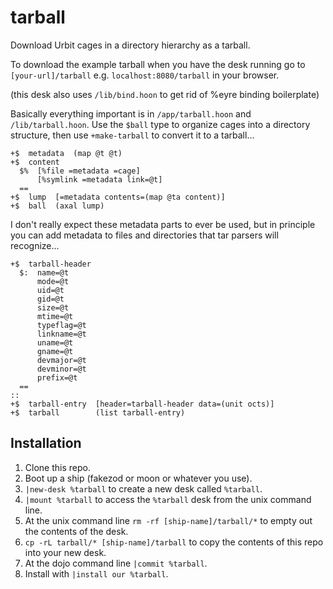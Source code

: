# tarball

Download Urbit cages in a directory hierarchy as a tarball.

To download the example tarball when you have the desk running go to `[your-url]/tarball` e.g. `localhost:8080/tarball` in your browser.

(this desk also uses `/lib/bind.hoon` to get rid of %eyre binding boilerplate)

Basically everything important is in `/app/tarball.hoon` and `/lib/tarball.hoon`. Use the `$ball` type to organize cages into a directory structure, then use `+make-tarball` to convert it to a tarball...

```
+$  metadata  (map @t @t)
+$  content
  $%  [%file =metadata =cage]
      [%symlink =metadata link=@t]
  ==
+$  lump  [=metadata contents=(map @ta content)]
+$  ball  (axal lump)
```

I don't really expect these metadata parts to ever be used, but in principle you can add metadata to files and directories that tar parsers will recognize...

```
+$  tarball-header
  $:  name=@t
      mode=@t
      uid=@t
      gid=@t
      size=@t
      mtime=@t
      typeflag=@t
      linkname=@t
      uname=@t
      gname=@t
      devmajor=@t
      devminor=@t
      prefix=@t
  ==
::
+$  tarball-entry  [header=tarball-header data=(unit octs)]
+$  tarball        (list tarball-entry)
```

## Installation
1. Clone this repo.
2. Boot up a ship (fakezod or moon or whatever you use).
3. `|new-desk %tarball` to create a new desk called `%tarball`.
4. `|mount %tarball` to access the `%tarball` desk from the unix command line.
5. At the unix command line `rm -rf [ship-name]/tarball/*` to empty out the contents of the desk.
6. `cp -rL tarball/* [ship-name]/tarball` to copy the contents of this repo into your new desk.
7. At the dojo command line `|commit %tarball`.
8. Install with `|install our %tarball`.
